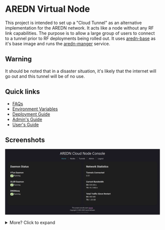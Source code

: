 # AREDN Virtual Node

This project is intended to set up a "Cloud Tunnel" as an alternative implementation for the AREDN network. It acts like a node without any RF link capabilities. The purpose is to allow a large group of users to connect to a tunnel prior to RF deployments being rolled out. It uses [aredn-base](https://github.com/USA-RedDragon/dockers/pkgs/container/aredn-base) as it's base image and runs the [aredn-manger](https://github.com/USA-RedDragon/aredn-manager/) service.

## Warning

It should be noted that in a disaster situation, it's likely that the internet will go out and this tunnel will be of no use.

## Quick links

- [FAQs](https://github.com/USA-RedDragon/aredn-cloud-tunnel/wiki/FAQ)
- [Environment Variables](https://github.com/USA-RedDragon/aredn-cloud-tunnel/wiki/Environment-Variables)
- [Deployment Guide](https://github.com/USA-RedDragon/aredn-cloud-tunnel/wiki/Deployment-Guide)
- [Admin's Guide](https://github.com/USA-RedDragon/aredn-cloud-tunnel/wiki/Admin's-Guide)
- [User's Guide](https://github.com/USA-RedDragon/aredn-cloud-tunnel/wiki/User's-Guide)

## Screenshots

![Homepage](/doc/Screenshots/homepage.png)

<details>
  <summary>More? Click to expand</summary>

![Nodes](doc/Screenshots/nodes.png)

![Tunnels](doc/Screenshots/tunnels.png)

![Tunnel Enrollment](doc/Screenshots/tunnel-enrollment.png)

![Tunnel Management](doc/Screenshots/tunnel-management.png)

![User Management](doc/Screenshots/user-management.png)
</details>
